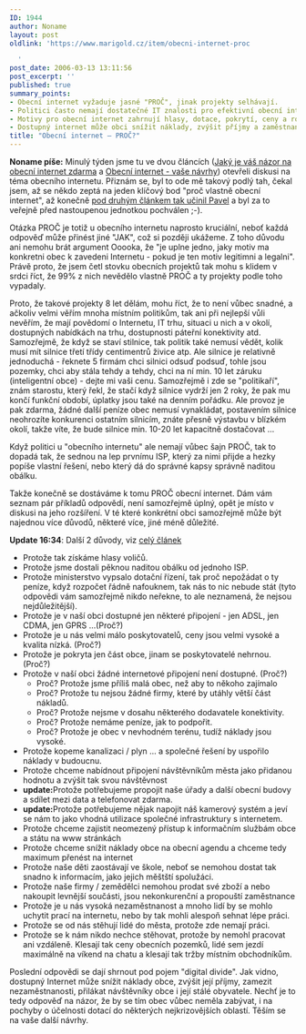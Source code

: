 ```yaml
---
ID: 1944
author: Noname
layout: post
oldlink: 'https://www.marigold.cz/item/obecni-internet-proc

  '
post_date: 2006-03-13 13:11:56
post_excerpt: ''
published: true
summary_points:
- Obecní internet vyžaduje jasné "PROČ", jinak projekty selhávají.
- Politici často nemají dostatečné IT znalosti pro efektivní obecní internet.
- Motivy pro obecní internet zahrnují hlasy, dotace, pokrytí, ceny a rozvoj.
- Dostupný internet může obci snížit náklady, zvýšit příjmy a zaměstnanost.
title: "Obecní internet – PROČ?"
---
```


<p><strong>Noname píše:</strong> Minulý týden jsme tu ve dvou článcích (<a href="/item/jaky-je-vas-nazor-na-obecni-internet-zdarma">Jaký je váš názor na obecní internet zdarma</a> a <a href="/item/obecni-internet-vase-navrhy">Obecní internet - vaše návrhy</a>) otevřeli diskusi na téma obecního internetu. Přiznám se, byl to ode mě takový podlý tah, čekal jsem, až se někdo zeptá na jeden klíčový bod "proč vlastně obecní internet", až konečně <a href="/item/obecni-internet-vase-navrhy#comment11356">pod druhým článkem tak učinil Pavel</a> a byl za to veřejně před nastoupenou jednotkou pochválen ;-).</p>

<p>Otázka PROČ je totiž u obecního internetu naprosto kruciální, neboť každá odpověď může přinést jiné "JAK", což si později ukážeme. Z toho důvodu ani nemohu brát argument Ooooka, že "je uplne jedno, jaky motiv ma konkretni obec k zavedeni Internetu - pokud je ten motiv legitimni a legalni". Právě proto, že jsem četl stovku obecních projektů tak mohu s klidem v srdci říct, že 99% z nich nevědělo vlastně PROČ a ty projekty podle toho vypadaly.</p>

<p>Proto, že takové projekty 8 let dělám, mohu říct, že to není vůbec snadné, a ačkoliv velmi věřím mnoha místním politikům, tak ani při nejlepší vůli nevěřím, že mají povědomí o Internetu, IT trhu, situaci u nich a v okolí, dostupných nabídkách na trhu, dostupnosti páteřní konektivity atd. Samozřejmě, že když se staví stilnice, tak politik také nemusí vědět, kolik musí mít silnice třetí třídy centimentrů živice atp. Ale silnice je relativně jednoduchá - řeknete 5 firmám chci silnici odsuď podsuď, tohle jsou pozemky, chci aby stála tehdy a tehdy, chci na ní min. 10 let záruku (inteligentní obce) - dejte mi vaši cenu. Samozřejmě i zde se "politikaří", znám starostu, který řekl, že stačí když silnice vydrží jen 2 roky, že pak mu končí funkční období, úplatky jsou také na denním pořádku. Ale provoz je pak zdarma, žádné další peníze obec nemusí vynakládat, postavením silnice neohrozíte konkurenci ostatním silnicím, znáte přesně výstavbu v blízkém okolí, takže víte, že bude silnice min. 10-20 let kapacitně dostačovat ...</p>

<p>Když politici u "obecního internetu" ale nemají vůbec šajn PROČ, tak to dopadá tak, že sednou na lep prvnímu ISP, který za nimi přijde a hezky popíše vlastní řešení, nebo který dá do správné kapsy správně naditou obálku.</p>

<p>Takže konečně se dostáváme k tomu PROČ obecní internet. Dám vám seznam pár příkladů odpovědí, není samozřejmě úplný, opět je místo v diskusi na jeho rozšíření. V té které konkrétní obci samozřejmě může být najednou více důvodů, některé více, jiné méně důležité.</p>

<p><strong>Update 16:34</strong>: Další 2 důvody, viz <a href="/item/obecni-internet-proc">celý článek</a></p>

<!--more--><ul>
<li>Protože tak získáme hlasy voličů.</li>
<li>Protože jsme dostali pěknou naditou obálku od jednoho ISP.</li>
<li>Protože ministerstvo vypsalo dotační řízení, tak proč nepožádat o ty peníze, když rozpočet řádně nafouknem, tak nás to nic nebude stát (tyto odpovědi vám samozřejmě nikdo neřekne, to ale neznamená, že nejsou nejdůležitější).</li>
<li>Protože je v naší obci dostupné jen některé připojení - jen ADSL, jen CDMA, jen GPRS ...(Proč?)</li>
<li>Protože je u nás velmi málo poskytovatelů, ceny jsou velmi vysoké a kvalita nízká. (Proč?)</li>
<li>Protože je pokryta jen část obce, jinam se poskytovatelé nehrnou. (Proč?)</li>
<li>Protože v naší obci žádné internetové připojení není dostupné. (Proč?)
<ul>
<li>Proč? Protože jsme příliš malá obec, než aby to někoho zajímalo</li>
<li>Proč? Protože tu nejsou žádné firmy, které by utáhly větší část nákladů.</li>
<li>Proč? Protože nejsme v dosahu některého dodavatele konektivity.</li>
<li>Proč? Protože nemáme peníze, jak to podpořit.</li>
<li>Proč? Protože je obec v nevhodném terénu, tudíž náklady jsou vysoké.</li>
</ul>
</li>
<li>Protože kopeme kanalizaci / plyn ... a společné řešení by uspořilo náklady v budoucnu.</li>
<li>Protože chceme nabídnout připojení návštěvníkům města jako přidanou hodnotu a zvýšit tak svou návštěvnost</li>
<li><strong>update:</strong>Protože potřebujeme propojit naše úřady a další obecní budovy a sdílet mezi data a telefonovat zdarma.</li>
<li><strong>update:</strong>Protože potřebujeme nějak napojit náš kamerový systém a jeví se nám to jako vhodná utilizace společné infrastruktury s internetem.</li>
<li>Protože chceme zajistit neomezený přístup k informačním službám obce a státu na www stránkách</li>
<li>Protože chceme snížit náklady obce na obecní agendu a chceme tedy maximum přenést na internet</li>
<li>Protože naše děti zaostávají ve škole, neboť se nemohou dostat tak snadno k informacím, jako jejich měštští spolužáci.</li>
<li>Protože naše firmy / zemědělci nemohou prodat své zboží a nebo nakoupit levnější součásti, jsou nekonkurenční a propouští zaměstnance</li>
<li>Protože je u nás vysoká nezaměstnanost a mnoho lidí by se mohlo uchytit prací na internetu, nebo by tak mohli alespoň sehnat lépe práci.</li>
<li>Protože se od nás stěhují lidé do města, protože zde nemají práci.</li>
<li>Protože se k nám nikdo nechce stěhovat, protože by nemohl pracovat ani vzdáleně. Klesají tak ceny obecních pozemků, lidé sem jezdí maximálně na víkend na chatu a klesají tak tržby místním obchodníkům.</li>
</ul>
<p>Poslední odpovědi se dají shrnout pod pojem "digital divide". Jak vidno, dostupný Internet může snížit náklady obce, zvýšit její příjmy, zamezit nezaměstnanosti, přilákat návštěvníky obce i její stálé obyvatele. Nechť je to tedy odpověď na názor, že by se tím obec vůbec neměla zabývat, i na pochyby o účelnosti dotací do některých nejkrizovějších oblastí. Těším se na vaše další návrhy.</p>